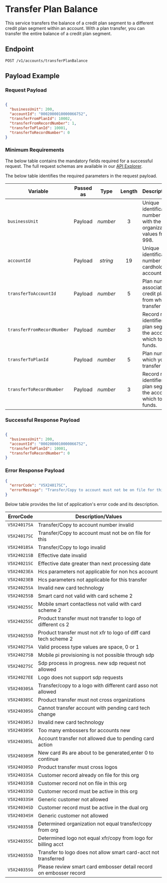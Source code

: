 # Transfer Plan Balance

This service transfers the balance of a credit plan segment to a different credit plan segment within an account. With a plan transfer, you can transfer the entire balance of a credit plan segment.

## Endpoint

`POST /v1/accounts/transferPlanBalance`

## Payload Example

### Request Payload

```json

{
  "businessUnit": 200,
  "accountId": "0002000010000066752",
  "transferFromPlanId": 10002,
  "transferFromRecordNumber": 1,
  "transferToPlanId": 10001,
  "transferToRecordNumber": 0
}

```

### Minimum Requirements

The below table contains the mandatory fields required for a successful request. The full request schemas are available in our [API Explorer](../api/?type=post&path=/v1/accounts/transferPlanBalance).

The below table identifies the required parameters in the request payload.

| Variable | Passed as | Type | Length | Description/Values |
| -------- | :-------: | :--: | :------------: | ------------------ |
| `businessUnit` | Payload | *number* | 3 | Unique identification number associated with the organization. Valid values from 001-998. |
| `accountId` | Payload | *string* | 19 | Unique identification number for cardholder billing account. |
| `transferToAccountId` | Payload | *number* | 5 | Plan number associated with the credit plan segment from which to transfer funds. |  
| `transferFromRecordNumber` | Payload | *number* | 3 | Record number that identifies the credit plan segment on the account from which to transfer funds. |  
| `transferToPlanId` | Payload | *number* | 5 | Plan number to which you want to transfer the funds. |  
| `transferToRecordNumber` | Payload | *number* | 3 | Record number that identifies the credit plan segment on the account to which to transfer funds. |  

### Successful Response Payload

```json

{
  "businessUnit": 200,
  "accountId": "0002000010000066752",
  "transferToPlanId": 10001,
  "transferToRecordNumber": 0
}
```

### Error Response Payload

```json
{
  "errorCode": "V5X24017SC",
  "errorMessage": "Transfer/Copy to account must not be on file for this"  
}
```

Below table provides the list of application's error code and its description.

| ErrorCode |  Description/Values |
| --------  | ------------------ |
| `V5X24017SA` | Transfer/Copy to account number invalid |
| `V5X24017SC` | Transfer/Copy to account must not be on file for this |
| `V5X24018SA` | Transfer/Copy to logo invalid |
| `V5X24021SB` | Effective date invalid |
| `V5X24021SC` | Effective date greater than next processing date |
| `V5X24023EA` | Hcs parameters not applicable for non hcs account |
| `V5X24023EB` | Hcs parameters not applicable for this transfer |
| `V5X24025SA` | Invalid new card technology |
| `V5X24025SB` | Smart card not valid with card scheme 2 |
| `V5X24025SC` | Mobile smart contactless not valid with card scheme 2 |
| `V5X24025SC` | Product transfer must not transfer to logo of different cs 2 |
| `V5X24025SD` | Product transfer must not xfr to logo of diff card tech scheme 2 |
| `V5X24027SA` | Valid process type values are space, 0 or 1 |
| `V5X24027SB` | Mobile pi provisioning is not possible through sdp |
| `V5X24027SC` | Sdp process in progress. new sdp request not allowed |
| `V5X24027EE` | Logo does not support sdp requests |
| `V5X24030SA` | Transfer/copy to a logo with different card asso not allowed |
| `V5X24030SC` | Product transfer must not cross organizations |
| `V5X24030SG` | Cannot transfer account with pending card tech change |
| `V5X24030SJ` | Invalid new card technology |
| `V5X24030SK` | Too many embossers for accounts new |
| `V5X24030SL` | Account transfer not allowed due to pending card action |
| `V5X24030SM` | New card #s are about to be generated,enter 0 to continue |
| `V5X24030SD` | Product transfer must cross logos |
| `V5X24033SA` | Customer record already on file for this org |
| `V5X24033SB` | Customer record not on file in this org |
| `V5X24033SD` | Customer record must be active in this org |
| `V5X24033SH` | Generic customer not allowed |
| `V5X24034SD` | Customer record must be active in the dual org |
| `V5X24034SH` | Generic customer not allowed |
| `V5X24035SB` | Determined organization not equal transfer/copy from org |
| `V5X24035SC` | Determined logo not equal xfr/copy from logo for billing acct |
| `V5X24035SD` | Transfer to logo does not allow smart card-acct not transferred |
| `V5X24035SG` | Please review smart card embosser detail record on embosser record |